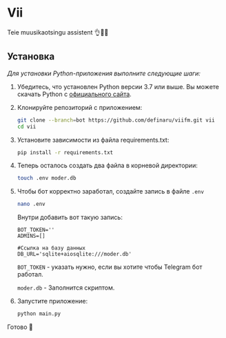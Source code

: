 # Vii

Teie muusikaotsingu assistent 👌🤗💕



## Установка

*Для установки Python-приложения выполните следующие шаги:*



1. Убедитесь, что установлен Python версии 3.7 или выше. Вы можете скачать Python с [официального сайта](https://www.python.org).

2. Клонируйте репозиторий с приложением:
	```bash
	git clone --branch=bot https://github.com/definaru/viifm.git vii
	cd vii
	```
   
3. Установите зависимости из файла requirements.txt:
	```bash
	pip install -r requirements.txt
	```
 
4. Теперь осталось создать два файла в корневой директории:
	```bash
	touch .env moder.db
	```

5. Чтобы бот корректно заработал, создайте запись в файле `.env`

	```bash
	nano .env
	```

	Внутри добавить вот такую запись:
	```
	BOT_TOKEN=''
	ADMINS=[]

	#Ссылка на базу данных
	DB_URL='sqlite+aiosqlite:///moder.db'
	```

	`BOT_TOKEN` - указать нужно, если вы хотите чтобы Telegram бот работал.

	`moder.db`  - Заполнится скриптом.

6. Запустите приложение:
	```bash
	python main.py
	```	
	

Готово 🤗
	
	









